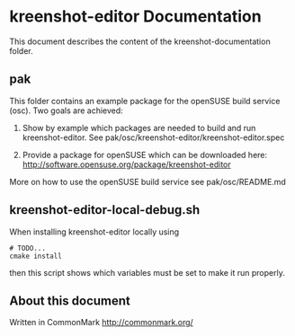 kreenshot-editor Documentation
==============================

This document describes the content of the kreenshot-documentation folder.


pak
---
This folder contains an example package for the openSUSE build service (osc).
Two goals are achieved:

1.  Show by example which packages are needed to build and run kreenshot-editor.
    See pak/osc/kreenshot-editor/kreenshot-editor.spec

2.  Provide a package for openSUSE which can be downloaded here: http://software.opensuse.org/package/kreenshot-editor

More on how to use the openSUSE build service see pak/osc/README.md


kreenshot-editor-local-debug.sh
-------------------------------
When installing kreenshot-editor locally using

    # TODO...
    cmake install

then this script shows which variables must be set to make it run properly.


About this document
-------------------
Written in CommonMark http://commonmark.org/